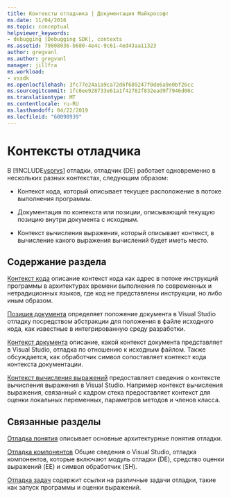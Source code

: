 ```yaml
---
title: Контексты отладчика | Документация Майкрософт
ms.date: 11/04/2016
ms.topic: conceptual
helpviewer_keywords:
- debugging [Debugging SDK], contexts
ms.assetid: 79808036-b680-4e4c-9c61-4ed43aa11323
author: gregvanl
ms.author: gregvanl
manager: jillfra
ms.workload:
- vssdk
ms.openlocfilehash: 3fc77e24a1a9ca72d6f689247f0de6a9e0bf26cc
ms.sourcegitcommit: 1fc6ee928733e61a1f42782f832ead9f7946d00c
ms.translationtype: MT
ms.contentlocale: ru-RU
ms.lasthandoff: 04/22/2019
ms.locfileid: "60098939"
---
```

# <a name="debugger-contexts"></a>Контексты отладчика
В [!INCLUDE[vsprvs](../../code-quality/includes/vsprvs_md.md)] отладки, отладчик (DE) работает одновременно в нескольких разных контекстах, следующим образом:

- Контекст кода, который описывает текущее расположение в потоке выполнения программы.

- Документация по контекста или позиции, описывающий текущую позицию внутри документа с исходным.

- Контекст вычисления выражения, который описывает контекст, в вычисление какого выражения вычислений будет иметь место.

## <a name="in-this-section"></a>Содержание раздела
 [Контекст кода](../../extensibility/debugger/code-context.md) описание контекст кода как адрес в потоке инструкций программы в архитектурах времени выполнения по современных и нетрадиционных языков, где код не представлены инструкции, но либо иным образом.

 [Позиция документа](../../extensibility/debugger/document-position.md) определяет положение документа в Visual Studio отладку посредством абстракции для положения в файле исходного кода, как известные в интегрированную среду разработки.

 [Контекст документа](../../extensibility/debugger/document-context.md) описание, какой контекст документа представляет в Visual Studio, отладка по отношению к исходным файлом. Также обсуждается, как обработчик символ сопоставляет контекст кода контекста документации.

 [Контекст вычисления выражений](../../extensibility/debugger/expression-evaluation-context.md) предоставляет сведения о контексте вычисления выражения в Visual Studio. Например контекст вычисления выражения, связанный с кадром стека предоставляет контекст для оценки локальных переменных, параметров методов и членов класса.

## <a name="related-sections"></a>Связанные разделы
 [Отладка понятия](../../extensibility/debugger/debugger-concepts.md) описывает основные архитектурные понятия отладки.

 [Отладка компонентов](../../extensibility/debugger/debugger-components.md) Общие сведения о Visual Studio, отладка компонентов, которые включают модуль отладки (DE), средство оценки выражений (EE) и символ обработчик (SH).

 [Отладка задач](../../extensibility/debugger/debugging-tasks.md) содержит ссылки на различные задачи отладки, такие как запуск программы и оценки выражений.